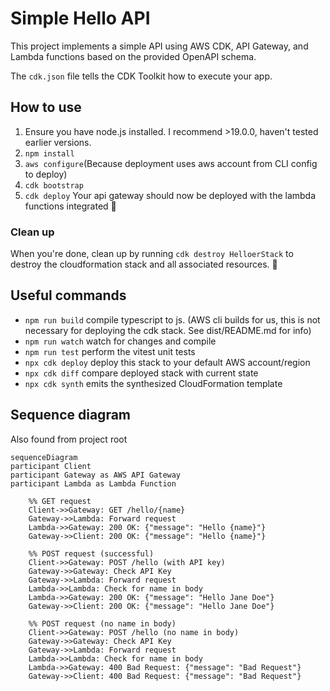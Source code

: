 # Simple Hello API

This project implements a simple API using AWS CDK, API Gateway, and Lambda functions based on the provided OpenAPI schema.

The `cdk.json` file tells the CDK Toolkit how to execute your app.

## How to use

1. Ensure you have node.js installed. I recommend >19.0.0, haven't tested earlier versions.
2. `npm install`
3. `aws configure`(Because deployment uses aws account from CLI config to deploy)
4. `cdk bootstrap`
5. `cdk deploy`
   Your api gateway should now be deployed with the lambda functions integrated 🥳

### Clean up

When you're done, clean up by running `cdk destroy HelloerStack` to destroy the cloudformation stack and all associated resources. 🧹

## Useful commands

- `npm run build` compile typescript to js. (AWS cli builds for us, this is not necessary for deploying the cdk stack. See dist/README.md for info)
- `npm run watch` watch for changes and compile
- `npm run test` perform the vitest unit tests
- `npx cdk deploy` deploy this stack to your default AWS account/region
- `npx cdk diff` compare deployed stack with current state
- `npx cdk synth` emits the synthesized CloudFormation template

## Sequence diagram

Also found from project root

```mermaid
sequenceDiagram
participant Client
participant Gateway as AWS API Gateway
participant Lambda as Lambda Function

    %% GET request
    Client->>Gateway: GET /hello/{name}
    Gateway->>Lambda: Forward request
    Lambda->>Gateway: 200 OK: {"message": "Hello {name}"}
    Gateway->>Client: 200 OK: {"message": "Hello {name}"}

    %% POST request (successful)
    Client->>Gateway: POST /hello (with API key)
    Gateway->>Gateway: Check API Key
    Gateway->>Lambda: Forward request
    Lambda->>Lambda: Check for name in body
    Lambda->>Gateway: 200 OK: {"message": "Hello Jane Doe"}
    Gateway->>Client: 200 OK: {"message": "Hello Jane Doe"}

    %% POST request (no name in body)
    Client->>Gateway: POST /hello (no name in body)
    Gateway->>Gateway: Check API Key
    Gateway->>Lambda: Forward request
    Lambda->>Lambda: Check for name in body
    Lambda->>Gateway: 400 Bad Request: {"message": "Bad Request"}
    Gateway->>Client: 400 Bad Request: {"message": "Bad Request"}
```
